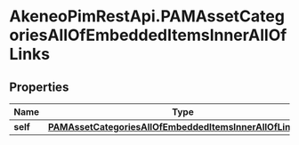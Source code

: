 # AkeneoPimRestApi.PAMAssetCategoriesAllOfEmbeddedItemsInnerAllOfLinks

## Properties

Name | Type | Description | Notes
------------ | ------------- | ------------- | -------------
**self** | [**PAMAssetCategoriesAllOfEmbeddedItemsInnerAllOfLinksSelf**](PAMAssetCategoriesAllOfEmbeddedItemsInnerAllOfLinksSelf.md) |  | [optional] 



